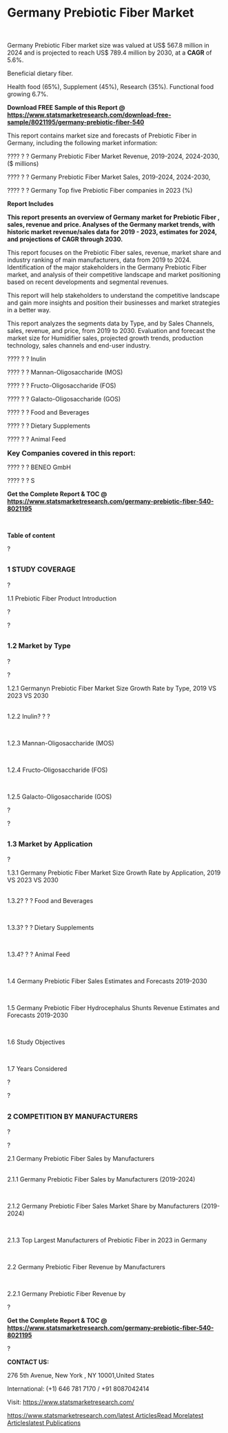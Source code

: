 <h1>Germany Prebiotic Fiber Market</h1><br/><p>Germany Prebiotic Fiber market size was valued at US$ 567.8 million in 2024 and is projected to reach US$ 789.4 million by 2030, at a <strong>CAGR</strong> of 5.6%.</p>
 
 
 
 <p>Beneficial dietary fiber.</p>
 
 
 
 <p>Health food (65%), Supplement (45%), Research (35%). Functional food growing 6.7%.</p>
 
 
 
 <p><strong>Download FREE Sample of this Report @ <a href="https://www.statsmarketresearch.com/download-free-sample/8021195/germany-prebiotic-fiber-540">https://www.statsmarketresearch.com/download-free-sample/8021195/germany-prebiotic-fiber-540</a></strong></p>
 
 
 
 <p>This report contains market size and forecasts of Prebiotic Fiber in Germany, including the following market information:</p>
 
 
 
 <p>???? ? ? Germany Prebiotic Fiber Market Revenue, 2019-2024, 2024-2030, ($ millions)</p>
 
 
 
 <p>???? ? ? Germany Prebiotic Fiber Market Sales, 2019-2024, 2024-2030,</p>
 
 
 
 <p>???? ? ? Germany Top five Prebiotic Fiber companies in 2023 (%)</p>
 
 
 
 <p><strong>Report Includes</strong></p>
 
 
 
 <p><strong>This report presents an overview of Germany market for Prebiotic Fiber , sales, revenue and price. Analyses of the Germany market trends, with historic market revenue/sales data for 2019 - 2023, estimates for 2024, and projections of <strong>CAGR</strong> through 2030.</strong></p>
 
 
 
 <p>This report focuses on the Prebiotic Fiber sales, revenue, market share and industry ranking of main manufacturers, data from 2019 to 2024. Identification of the major stakeholders in the Germany Prebiotic Fiber market, and analysis of their competitive landscape and market positioning based on recent developments and segmental revenues.</p>
 
 
 
 <p>This report will help stakeholders to understand the competitive landscape and gain more insights and position their businesses and market strategies in a better way.</p>
 
 
 
 <p>This report analyzes the segments data by Type, and by Sales Channels, sales, revenue, and price, from 2019 to 2030. Evaluation and forecast the market size for Humidifier sales, projected growth trends, production technology, sales channels and end-user industry.</p>
 
 
 
 <p>???? ? ? Inulin</p>
 
 
 
 <p>???? ? ? Mannan-Oligosaccharide (MOS)</p>
 
 
 
 <p>???? ? ? Fructo-Oligosaccharide (FOS)</p>
 
 
 
 <p>???? ? ? Galacto-Oligosaccharide (GOS)</p>
 
 
 
 <p>???? ? ? Food and Beverages</p>
 
 
 
 <p>???? ? ? Dietary Supplements</p>
 
 
 
 <p>???? ? ? Animal Feed</p>
 
 
 
 <p><span style="font-size:16px"><strong>Key Companies covered in this report:</strong></span></p>
 
 
 
 <p>???? ? ? BENEO GmbH</p>
 
 
 
 <p>???? ? ? S</p>
 
 
 
 <div><b>Get the Complete Report & TOC @ <a href="https://www.statsmarketresearch.com/germany-prebiotic-fiber-540-8021195">https://www.statsmarketresearch.com/germany-prebiotic-fiber-540-8021195</a></b></div>
 
 
 
 <p><br />
 
 <b>Table of content</b></p>
 
 
 
 <p>? </p>
 
 
 
 <h2><span style="font-size:16px"><strong>1 STUDY COVERAGE</strong></span></h2>
 
 
 
 <p>? </p>
 
 
 
 <p>1.1 Prebiotic Fiber Product Introduction</p>
 
 
 
 <p>? </p>
 
 
 
 <p>? </p>
 
 
 
 <h2><span style="font-size:16px"><strong>1.2 Market by Type</strong></span></h2>
 
 
 
 <p>? </p>
 
 
 
 <p>? </p>
 
 
 
 <p>1.2.1 Germanyn Prebiotic Fiber Market Size Growth Rate by Type, 2019 VS 2023 VS 2030<br />
 
 <br />
 
 1.2.2 Inulin? ? ? <br />
 
 <br />
 
 1.2.3 Mannan-Oligosaccharide (MOS)<br />
 
 <br />
 
 1.2.4 Fructo-Oligosaccharide (FOS)<br />
 
 <br />
 
 1.2.5 Galacto-Oligosaccharide (GOS)<br />
 
 ? </p>
 
 
 
 <p>? </p>
 
 
 
 <h2><span style="font-size:16px"><strong>1.3 Market by Application</strong></span></h2>
 
 
 
 <p>? </p>
 
 
 
 <p>1.3.1 Germany Prebiotic Fiber Market Size Growth Rate by Application, 2019 VS 2023 VS 2030<br />
 
 <br />
 
 1.3.2? ? ? Food and Beverages<br />
 
 <br />
 
 1.3.3? ? ? Dietary Supplements<br />
 
 <br />
 
 1.3.4? ? ? Animal Feed<br />
 
 <br />
 
 1.4 Germany Prebiotic Fiber Sales Estimates and Forecasts 2019-2030<br />
 
 <br />
 
 1.5 Germany Prebiotic Fiber Hydrocephalus Shunts Revenue Estimates and Forecasts 2019-2030<br />
 
 <br />
 
 1.6 Study Objectives<br />
 
 <br />
 
 1.7 Years Considered</p>
 
 
 
 <p>? </p>
 
 
 
 <p>? </p>
 
 
 
 <h2><span style="font-size:16px"><strong>2 COMPETITION BY MANUFACTURERS</strong></span></h2>
 
 
 
 <p>? </p>
 
 
 
 <p>? </p>
 
 
 
 <p>2.1 Germany Prebiotic Fiber Sales by Manufacturers<br />
 
 <br />
 
 2.1.1 Germany Prebiotic Fiber Sales by Manufacturers (2019-2024)<br />
 
 <br />
 
 2.1.2 Germany Prebiotic Fiber Sales Market Share by Manufacturers (2019-2024)<br />
 
 <br />
 
 2.1.3 Top Largest Manufacturers of Prebiotic Fiber in 2023 in Germany<br />
 
 <br />
 
 2.2 Germany Prebiotic Fiber Revenue by Manufacturers<br />
 
 <br />
 
 2.2.1 Germany Prebiotic Fiber Revenue by</p>
 
 
 
 <p>? </p>
 
 
 
 <div><b>Get the Complete Report & TOC @ <a href="https://www.statsmarketresearch.com/germany-prebiotic-fiber-540-8021195">https://www.statsmarketresearch.com/germany-prebiotic-fiber-540-8021195</a></b></div>
 
 
 
 <p>? </p>
 
 
 
 <p><b>CONTACT US:</b><br />
 
 276 5th Avenue, New York , NY 10001,United States<br />
 
 International: (+1) 646 781 7170 / +91 8087042414<br />
 
 Visit: <a href="https://www.statsmarketresearch.com/">https://www.statsmarketresearch.com/</a><br />
 
 <a href="https://gyeongbokgung.com">https://www.statsmarketresearch.com/</a><a href="https://hallyeomaritime.com">latest Articles</a><a href="https://jingwansa.com">Read More</a><a href="https://nguoiviet.jp/">latest Articles</a><a href="https://www.intelmarketresearch.com/">latest Publications</a></p>
